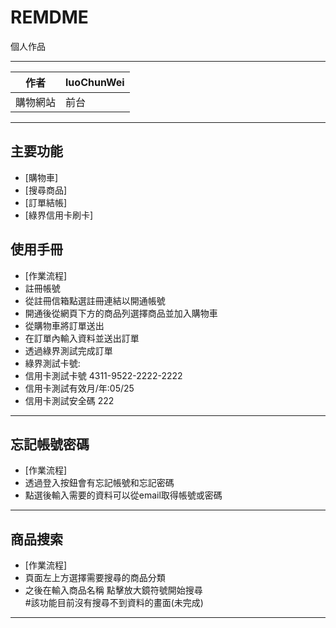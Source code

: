 REMDME 
=========================== 
個人作品 
**** 	 
|作者|luoChunWei| 
|---|--- 
|購物網站|前台  
**** 
## 主要功能 	
* [購物車] 	
* [搜尋商品] 	
* [訂單結帳] 	
* [綠界信用卡刷卡]  
## 使用手冊 
* [作業流程]     
* 註冊帳號     
* 從註冊信箱點選註冊連結以開通帳號     
* 開通後從網頁下方的商品列選擇商品並加入購物車     
* 從購物車將訂單送出     
* 在訂單內輸入資料並送出訂單     
* 透過綠界測試完成訂單      
* 綠界測試卡號:     
* 信用卡測試卡號 4311-9522-2222-2222     
* 信用卡測試有效月/年:05/25     
* 信用卡測試安全碼 222 
___  
## 忘記帳號密碼 
* [作業流程]     
* 透過登入按鈕會有忘記帳號和忘記密碼     
* 點選後輸入需要的資料可以從email取得帳號或密碼 
___  
## 商品搜索 
* [作業流程]     
* 頁面左上方選擇需要搜尋的商品分類     
* 之後在輸入商品名稱 點擊放大鏡符號開始搜尋     
#該功能目前沒有搜尋不到資料的畫面(未完成) 
___
